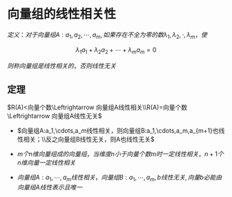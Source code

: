 # 向量组的线性相关性

$定义：对于向量组A:a_1,a_2,\cdots,a_m,如果存在不全为零的数\lambda_1,\lambda_2,\cdot,\lambda_m，使$

$$
\lambda_1a_1+\lambda_2a_2+\cdots+\lambda_ma_m=0
$$

$则称向量组是线性相关的，否则线性无关$

## 定理

$R(A)<向量个数\Leftrightarrow 向量组A线性相关\\R(A)=向量个数\Leftrightarrow 向量组A线性无关$

- $向量组A:a_1,\cdots,a_m线性相关，则向量组B:a_1,\cdots,a_m,a_{m+1}也线性相关；\\反之向量组B线性无关，则A也线性无关$

- $m个n维向量组成的向量组，当维度n小于向量个数m时一定线性相关，n+1个n维向量一定线性相关$
- $向量组A:a_1,\cdots,a_m线性相关，向量组B:a_1,\cdots,a_m,b线性无关,向量b必能由向量组A线性表示且唯一$
